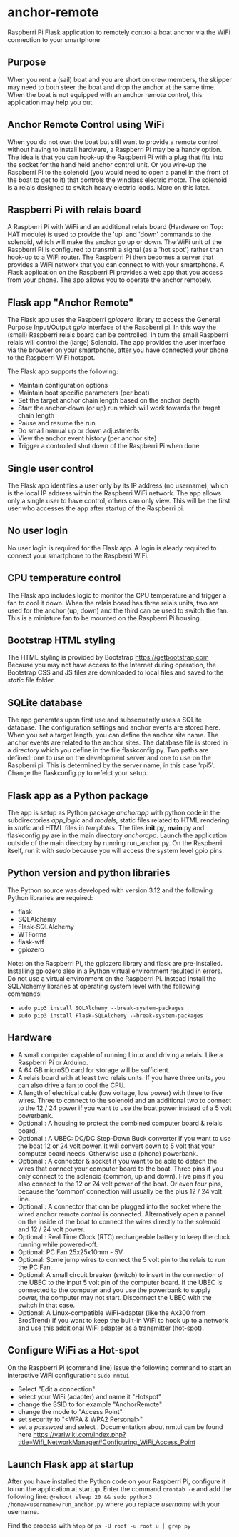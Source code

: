 # anchor-remote
Raspberri Pi Flask application to remotely control a boat anchor via the WiFi connection to your smartphone


Purpose
-------
When you rent a (sail) boat and you are short on crew members, the skipper may need to both steer the boat and drop the anchor at the same time. When the boat is not equipped with an anchor remote control, this application may help you out. 

Anchor Remote Control using WiFi
--------------------------------
When you do not own the boat but still want to provide a remote control without having to install hardware, a Raspberri Pi may be a handy option. The idea is that you can hook-up the Raspberri Pi with a plug that fits into the socket for the hand held anchor control unit. Or you wire-up the Raspberri Pi to the solenoid (you would need to open a panel in the front of the boat to get to it) that controls the windlass electric motor. The solenoid is a relais designed to switch heavy electric loads. More on this later.

Raspberri Pi with relais board
------------------------------
A Raspberri Pi with WiFi and an additional relais board (Hardware on Top: HAT module) is used to provide the 'up' and 'down' commands to the solenoid, which will make the anchor go up or down. The WiFi unit of the Raspberri Pi is configured to transmit a signal (as a 'hot spot') rather than hook-up to a WiFi router. The Raspberri Pi then becomes a server that provides a WiFi network that you can connect to with your smartphone. A Flask application on the Raspberri Pi provides a web app that you access from your phone. The app allows you to operate the anchor remotely.

Flask app "Anchor Remote"
-------------------------
The Flask app uses the Raspberri *gpiozero* library to access the General Purpose Input/Output *gpio* interface of the Raspberri pi. In this way the (small) Raspberri relais board can be controlled. In turn the small Raspberri relais will control the (large) Solenoid. The app provides the user interface via the browser on your smartphone, after you have connected your phone to the Raspberri WiFi hotspot.

The Flask app supports the following:

* Maintain configuration options
* Maintain boat specific parameters (per boat)
* Set the target anchor chain length based on the anchor depth
* Start the anchor-down (or up) run which will work towards the target chain length
* Pause and resume the run
* Do small manual up or down adjustments
* View the anchor event history (per anchor site)
* Trigger a controlled shut down of the Raspberri Pi when done

Single user control
-------------------
The Flask app identifies a user only by its IP address (no username), which is the local IP address within the Raspberri WiFi network. The app allows only a single user to have control, others can only view. This will be the first user who accesses the app after startup of the Raspberri pi.

No user login
-------------
No user login is required for the Flask app. A login is aleady required to connect your smartphone to the Raspberri WiFi.


CPU temperature control
-----------------------
The Flask app includes logic to monitor the CPU temperature and trigger a fan to cool it down. When the relais board has three relais units, two are used for the anchor (up, down) and the third can be used to switch the fan. This is a miniature fan to be mounted on the Raspberri Pi housing.

Bootstrap HTML styling
----------------------
The HTML styling is provided by Bootstrap https://getbootstrap.com Because you may not have access to the Internet during operation, the Bootstrap CSS and JS files are downloaded to local files and saved to the *static* file folder. 

SQLite database
---------------
The app generates upon first use and subsequently uses a SQLite database. The configuration settings and anchor events are stored here. When you set a target length, you can define the anchor site name. The anchor events are related to the anchor sites. The database file is stored in a directory which you define in the file flaskconfig.py. Two paths are defined: one to use on the development server and one to use on the Raspberri pi. This is determined by the server name, in this case 'rpi5'. Change the flaskconfig.py to refelct your setup.

Flask app as a Python package
-----------------------------
The app is setup as Python package *anchorapp* with python code in the subdirectories *app_logic* and *models*, static files related to HTML rendering in *static* and HTML files in *templates*. The files __init__.py, __main__.py and flaskconfig.py are in the main directory *anchorapp*. Launch the application outside of the main directory by running run_anchor.py. On the Raspberri itself, run it with *sudo* because you will access the system level gpio pins.

Python version and python libraries
-----------------------------------
The Python source was developed with version 3.12 and the following Python libraries are required:

* flask
* SQLAlchemy
* Flask-SQLAlchemy
* WTForms
* flask-wtf
* gpiozero

Note: on the Raspberri Pi, the gpiozero library and flask are pre-installed. Installing gpiozero also in a Python virtual environment resulted in errors. Do not use a virtual environment on the Raspberri Pi. Instead install the SQLAlchemy libraries at operating system level with the following commands:

* ``sudo pip3 install SQLAlchemy --break-system-packages``
* ``sudo pip3 install Flask-SQLAlchemy --break-system-packages``

Hardware
--------
* A small computer capable of running Linux and driving a relais. Like a Raspberri Pi or Arduino. 
* A 64 GB microSD card for storage will be sufficient.
* A relais board with at least two relais units. If you have three units, you can also drive a fan to cool the CPU.
* A length of electrical cable (low voltage, low power) with three to five wires. Three to connect to the solenoid and an additional two to connect to the 12 / 24 power if you want to use the boat power instead of a 5 volt powerbank. 
* Optional : A housing to protect the combined computer board & relais board.
* Optional : A UBEC: DC/DC Step-Down Buck converter if you want to use the boat 12 or 24 volt power. It will convert down to 5 volt that your computer board needs. Otherwise use a (phone) powerbank.
* Optional : A connector & socket if you want to be able to detach the wires that connect your computer board to the boat. Three pins if you only connect to the solenoid (common, up and down). Five pins if you also connect to the 12 or 24 volt power of the boat. Or even four pins, because the ‘common’ connection will usually be the plus 12 / 24 volt line.
* Optional : A connector that can be plugged into the socket where the wired anchor remote control is connected. Alternatively open a pannel on the inside of the boat to connect the wires directly to the solenoid and 12 / 24 volt power.
* Optional : Real Time Clock (RTC) rechargeable battery to keep the clock running while powered-off.
* Optional: PC Fan 25x25x10mm - 5V
* Optional: Some jump wires to connect the 5 volt pin to the relais to run the PC Fan.
* Optional: A small circuit breaker (switch) to insert in the connection of the UBEC to the input 5 volt pin of the computer board. If the UBEC is connected to the computer and you use the powerbank to supply power, the computer may not start. Disconnect the UBEC with the switch in that case.
* Optional: A Linux-compatible WiFi-adapter (like the Ax300 from BrosTrend) if you want to keep the built-in WiFi to hook up to a network and use this additional WiFi adapter as a transmitter (hot-spot).

Configure WiFi as a Hot-spot
----------------------------
On the Raspberri Pi (command line) issue the following command to start an interactive WiFi configuration: ``sudo nmtui``
* Select "Edit a connection"
* select your WiFi (adapter) and name it "Hotspot"
* change the SSID to for example "AnchorRemote"
* change the mode to "Access Point"
* set security to "<WPA & WPA2 Personal>"
* set a *password* and select <OK>.
Documentation about nmtui can be found here https://variwiki.com/index.php?title=Wifi_NetworkManager#Configuring_WiFi_Access_Point

Launch Flask app at startup
---------------------------
After you have installed the Python code on your Raspberri Pi, configure it to run the application at startup. Enter the command ``crontab -e`` and add the following line:
``@reboot sleep 20 && sudo python3 /home/<username>/run_anchor.py`` where you replace *username* with your username.

Find the process with ``htop`` or ``ps -U root -u root u | grep py``
